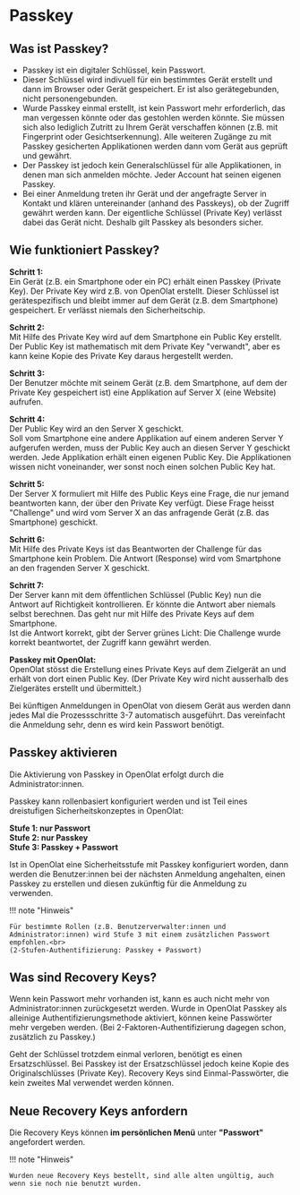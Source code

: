 # Passkey

## Was ist Passkey?

* Passkey ist ein digitaler Schlüssel, kein Passwort.
* Dieser Schlüssel wird indivuell für ein bestimmtes Gerät erstellt und dann im Browser oder Gerät gespeichert. Er ist also gerätegebunden, nicht personengebunden.
* Wurde Passkey einmal erstellt, ist kein Passwort mehr erforderlich, das man vergessen könnte oder das gestohlen werden könnte. Sie müssen sich also lediglich Zutritt zu Ihrem Gerät verschaffen können (z.B. mit Fingerprint oder Gesichtserkennung). Alle weiteren Zugänge zu mit Passkey gesicherten Applikationen werden dann vom Gerät aus geprüft und gewährt.
* Der Passkey ist jedoch kein Generalschlüssel für alle Applikationen, in denen man sich anmelden möchte. Jeder Account hat seinen eigenen Passkey. 
* Bei einer Anmeldung treten ihr Gerät und der angefragte Server in Kontakt und klären untereinander (anhand des Passkeys), ob der Zugriff gewährt werden kann. Der eigentliche Schlüssel (Private Key) verlässt dabei das Gerät nicht. Deshalb gilt Passkey als besonders sicher. 

## Wie funktioniert Passkey?

**Schritt 1:**<br> 
Ein Gerät (z.B. ein Smartphone oder ein PC) erhält einen Passkey (Private Key). Der Private Key wird z.B. von OpenOlat erstellt. Dieser Schlüssel ist gerätespezifisch und bleibt immer auf dem Gerät (z.B. dem Smartphone) gespeichert. Er verlässt niemals den Sicherheitschip.

**Schritt 2:**<br> 
Mit Hilfe des Private Key wird auf dem Smartphone ein Public Key erstellt. Der Public Key ist mathematisch mit dem Private Key "verwandt", aber es kann keine Kopie des Private Key daraus hergestellt werden. 

**Schritt 3:**<br>
Der Benutzer möchte mit seinem Gerät (z.B. dem Smartphone, auf dem der Private Key gespeichert ist) eine Applikation auf Server X (eine Website) aufrufen.

**Schritt 4:**<br>
Der Public Key wird an den Server X geschickt.<br>
Soll vom Smartphone eine andere Applikation auf einem anderen Server Y aufgerufen werden, muss der Public Key auch an diesen Server Y geschickt werden. Jede Applikation erhält einen eigenen Public Key. Die Applikationen wissen nicht voneinander, wer sonst noch einen solchen Public Key hat.

**Schritt 5:**<br>
Der Server X formuliert mit Hilfe des Public Keys eine Frage, die nur jemand beantworten kann, der über den Private Key verfügt. Diese Frage heisst "Challenge" und wird vom Server X an das anfragende Gerät (z.B. das Smartphone) geschickt.

**Schritt 6:**<br>
Mit Hilfe des Private Keys ist das Beantworten der Challenge für das Smartphone kein Problem. Die Antwort (Response) wird vom Smartphone an den fragenden Server X geschickt.

**Schritt 7:**<br>
Der Server kann mit dem öffentlichen Schlüssel (Public Key) nun die Antwort auf Richtigkeit kontrollieren. Er könnte die Antwort aber niemals selbst berechnen. Das geht nur mit Hilfe des Private Keys auf dem Smartphone.<br> 
Ist die Antwort korrekt, gibt der Server grünes Licht: Die Challenge wurde korrekt beantwortet, der Zugriff kann gewährt werden.

**Passkey mit OpenOlat:**<br>
OpenOlat stösst die Erstellung eines Private Keys auf dem Zielgerät an und erhält von dort einen Public Key. (Der Private Key wird nicht ausserhalb des Zielgerätes erstellt und übermittelt.)

Bei künftigen Anmeldungen in OpenOlat von diesem Gerät aus werden dann jedes Mal die Prozessschritte 3-7 automatisch ausgeführt. Das vereinfacht die Anmeldung sehr, denn es wird kein Passwort benötigt. 


## Passkey aktivieren

Die Aktivierung von Passkey in OpenOlat erfolgt durch die Administrator:innen.

Passkey kann rollenbasiert konfiguriert werden und ist Teil eines dreistufigen Sicherheitskonzeptes in OpenOlat:

**Stufe 1: nur Passwort**<br>
**Stufe 2: nur Passkey**<br>
**Stufe 3: Passkey + Passwort**<br>

Ist in OpenOlat eine Sicherheitsstufe mit Passkey konfiguriert worden, dann werden die Benutzer:innen bei der nächsten Anmeldung angehalten, einen Passkey zu erstellen und diesen zukünftig für die Anmeldung zu verwenden.


!!! note "Hinweis"

    Für bestimmte Rollen (z.B. Benutzerverwalter:innen und Administrator:innen) wird Stufe 3 mit einem zusätzlichen Passwort empfohlen.<br> 
    (2-Stufen-Authentifizierung: Passkey + Passwort)


## Was sind Recovery Keys?

Wenn kein Passwort mehr vorhanden ist, kann es auch nicht mehr von Administrator:innen zurückgesetzt werden.  Wurde in OpenOlat Passkey als alleinige Authentifizierungsmethode aktiviert, können keine Passwörter mehr vergeben werden. (Bei 2-Faktoren-Authentifizierung dagegen schon, zusätzlich zu Passkey.)

Geht der Schlüssel trotzdem einmal verloren, benötigt es einen Ersatzschlüssel. Bei Passkey ist der Ersatzschlüssel jedoch keine Kopie des Originalschlüsses (Private Key). Recovery Keys sind Einmal-Passwörter, die kein zweites Mal verwendet werden können.


## Neue Recovery Keys anfordern

Die Recovery Keys können **im persönlichen Menü** unter **"Passwort"** angefordert werden.

!!! note "Hinweis"

    Wurden neue Recovery Keys bestellt, sind alle alten ungültig, auch wenn sie noch nie benutzt wurden.